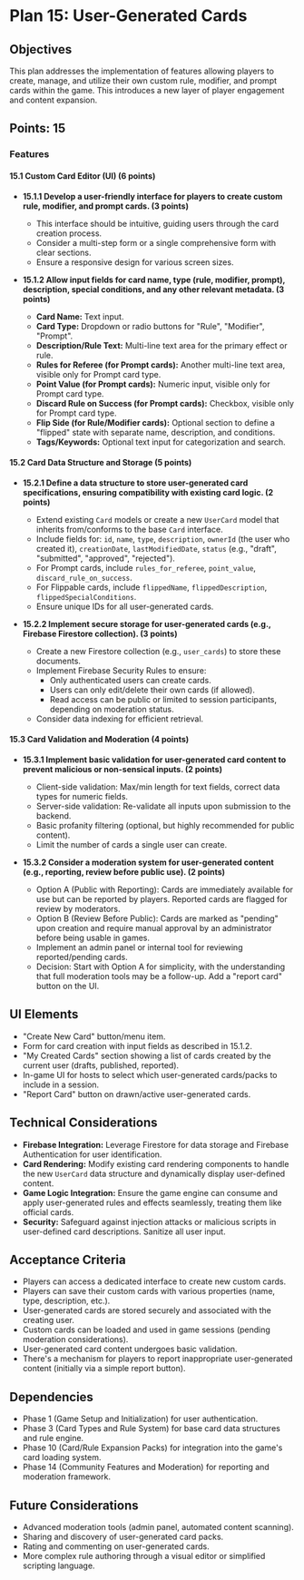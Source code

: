 # Plan 15: User-Generated Cards

## Objectives

This plan addresses the implementation of features allowing players to create, manage, and utilize their own custom rule, modifier, and prompt cards within the game. This introduces a new layer of player engagement and content expansion.

## Points: 15

### Features

#### 15.1 Custom Card Editor (UI) (6 points)

*   **15.1.1 Develop a user-friendly interface for players to create custom rule, modifier, and prompt cards. (3 points)**
    *   This interface should be intuitive, guiding users through the card creation process.
    *   Consider a multi-step form or a single comprehensive form with clear sections.
    *   Ensure a responsive design for various screen sizes.

*   **15.1.2 Allow input fields for card name, type (rule, modifier, prompt), description, special conditions, and any other relevant metadata. (3 points)**
    *   **Card Name:** Text input.
    *   **Card Type:** Dropdown or radio buttons for "Rule", "Modifier", "Prompt".
    *   **Description/Rule Text:** Multi-line text area for the primary effect or rule.
    *   **Rules for Referee (for Prompt cards):** Another multi-line text area, visible only for Prompt card type.
    *   **Point Value (for Prompt cards):** Numeric input, visible only for Prompt card type.
    *   **Discard Rule on Success (for Prompt cards):** Checkbox, visible only for Prompt card type.
    *   **Flip Side (for Rule/Modifier cards):** Optional section to define a "flipped" state with separate name, description, and conditions.
    *   **Tags/Keywords:** Optional text input for categorization and search.

#### 15.2 Card Data Structure and Storage (5 points)

*   **15.2.1 Define a data structure to store user-generated card specifications, ensuring compatibility with existing card logic. (2 points)**
    *   Extend existing `Card` models or create a new `UserCard` model that inherits from/conforms to the base `Card` interface.
    *   Include fields for: `id`, `name`, `type`, `description`, `ownerId` (the user who created it), `creationDate`, `lastModifiedDate`, `status` (e.g., "draft", "submitted", "approved", "rejected").
    *   For Prompt cards, include `rules_for_referee`, `point_value`, `discard_rule_on_success`.
    *   For Flippable cards, include `flippedName`, `flippedDescription`, `flippedSpecialConditions`.
    *   Ensure unique IDs for all user-generated cards.

*   **15.2.2 Implement secure storage for user-generated cards (e.g., Firebase Firestore collection). (3 points)**
    *   Create a new Firestore collection (e.g., `user_cards`) to store these documents.
    *   Implement Firebase Security Rules to ensure:
        *   Only authenticated users can create cards.
        *   Users can only edit/delete their own cards (if allowed).
        *   Read access can be public or limited to session participants, depending on moderation status.
    *   Consider data indexing for efficient retrieval.

#### 15.3 Card Validation and Moderation (4 points)

*   **15.3.1 Implement basic validation for user-generated card content to prevent malicious or non-sensical inputs. (2 points)**
    *   Client-side validation: Max/min length for text fields, correct data types for numeric fields.
    *   Server-side validation: Re-validate all inputs upon submission to the backend.
    *   Basic profanity filtering (optional, but highly recommended for public content).
    *   Limit the number of cards a single user can create.

*   **15.3.2 Consider a moderation system for user-generated content (e.g., reporting, review before public use). (2 points)**
    *   Option A (Public with Reporting): Cards are immediately available for use but can be reported by players. Reported cards are flagged for review by moderators.
    *   Option B (Review Before Public): Cards are marked as "pending" upon creation and require manual approval by an administrator before being usable in games.
    *   Implement an admin panel or internal tool for reviewing reported/pending cards.
    *   Decision: Start with Option A for simplicity, with the understanding that full moderation tools may be a follow-up. Add a "report card" button on the UI.

## UI Elements

*   "Create New Card" button/menu item.
*   Form for card creation with input fields as described in 15.1.2.
*   "My Created Cards" section showing a list of cards created by the current user (drafts, published, reported).
*   In-game UI for hosts to select which user-generated cards/packs to include in a session.
*   "Report Card" button on drawn/active user-generated cards.

## Technical Considerations

*   **Firebase Integration:** Leverage Firestore for data storage and Firebase Authentication for user identification.
*   **Card Rendering:** Modify existing card rendering components to handle the new `UserCard` data structure and dynamically display user-defined content.
*   **Game Logic Integration:** Ensure the game engine can consume and apply user-generated rules and effects seamlessly, treating them like official cards.
*   **Security:** Safeguard against injection attacks or malicious scripts in user-defined card descriptions. Sanitize all user input.

## Acceptance Criteria

*   Players can access a dedicated interface to create new custom cards.
*   Players can save their custom cards with various properties (name, type, description, etc.).
*   User-generated cards are stored securely and associated with the creating user.
*   Custom cards can be loaded and used in game sessions (pending moderation considerations).
*   User-generated card content undergoes basic validation.
*   There's a mechanism for players to report inappropriate user-generated content (initially via a simple report button).

## Dependencies

*   Phase 1 (Game Setup and Initialization) for user authentication.
*   Phase 3 (Card Types and Rule System) for base card data structures and rule engine.
*   Phase 10 (Card/Rule Expansion Packs) for integration into the game's card loading system.
*   Phase 14 (Community Features and Moderation) for reporting and moderation framework.

## Future Considerations

*   Advanced moderation tools (admin panel, automated content scanning).
*   Sharing and discovery of user-generated card packs.
*   Rating and commenting on user-generated cards.
*   More complex rule authoring through a visual editor or simplified scripting language.